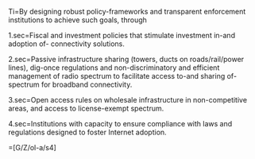 Ti=By designing robust policy-frameworks and transparent enforcement institutions to achieve such goals, through

1.sec=Fiscal and investment policies that stimulate investment in-and adoption of- connectivity solutions.

2.sec=Passive infrastructure sharing (towers, ducts on roads/rail/power lines), dig-once regulations and non-discriminatory and efficient management of radio spectrum to facilitate access to-and sharing of-spectrum for broadband connectivity.

3.sec=Open access rules on wholesale infrastructure in non-competitive areas, and access to license-exempt spectrum.

4.sec=Institutions with capacity to ensure compliance with laws and regulations designed to foster Internet adoption.

=[G/Z/ol-a/s4]
